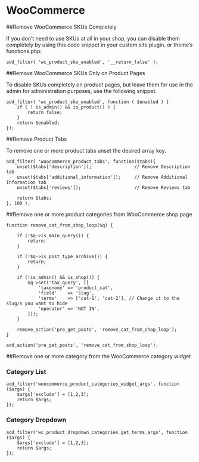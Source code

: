 # WooCommerce

##Remove WooCommerce SKUs Completely

If you don’t need to use SKUs at all in your shop, you can disable them completely by using this code snippet in your custom site plugin. or theme’s functions.php:

```
add_filter( 'wc_product_sku_enabled', '__return_false' );
```

##Remove WooCommerce SKUs Only on Product Pages

To disable SKUs completely on product pages, but leave them for use in the admin for administration purposes, use the following snippet.

```
add_filter( 'wc_product_sku_enabled', function ( $enabled ) {
    if ( ! is_admin() && is_product() ) {
        return false;
    }
    return $enabled;
});
```
##Remove Product Tabs

To remove one or more product tabs unset the desired array key.

```
add_filter( 'woocommerce_product_tabs', function($tabs){
	unset($tabs['description']);     			// Remove Description tab
	unset($tabs['additional_information']);  	// Remove Additional Information tab
	unset($tabs['reviews']); 					// Remove Reviews tab

	return $tabs;
}, 100 );
```
##Remove one or more product categories from WooCommerce shop page

```
function remove_cat_from_shop_loop($q) {

	if (!$q->is_main_query()) {
		return;
	}

	if (!$q->is_post_type_archive()) {
		return;
	}

	if (!is_admin() && is_shop()) {
		$q->set('tax_query', [[
			'taxonomy' => 'product_cat',
			'field'    => 'slug',
			'terms'    => ['cat-1', 'cat-2'], // Change it to the slug/s you want to hide
			'operator' => 'NOT IN',
		]]);
	}

	remove_action('pre_get_posts', 'remove_cat_from_shop_loop');
}

add_action('pre_get_posts', 'remove_cat_from_shop_loop');
```

##Remove one or more category from the WooCommerce category widget

### Category List
```
add_filter('woocommerce_product_categories_widget_args', function ($args) {
	$args['exclude'] = [1,2,3];
	return $args;
});
```
### Category Dropdown
```
add_filter('wc_product_dropdown_categories_get_terms_args', function ($args) {
	$args['exclude'] = [1,2,3];
	return $args;
});
```
